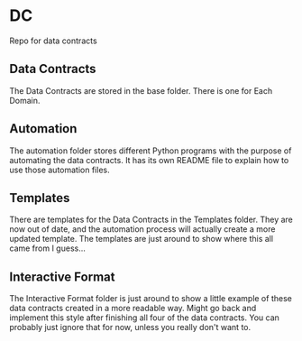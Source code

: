 # DC
Repo for data contracts

## Data Contracts

The Data Contracts are stored in the base folder. There is one for Each Domain.

## Automation

The automation folder stores different Python programs with the purpose of automating the data contracts. 
It has its own README file to explain how to use those automation files.

## Templates

There are templates for the Data Contracts in the Templates folder. They are now out of date, and the automation process will actually create a more updated template. The templates are just around to show where this all came from I guess...

## Interactive Format

The Interactive Format folder is just around to show a little example of these data contracts created in a more readable way. Might go back and implement this style after finishing all four of the data contracts. You can probably just ignore that for now, unless you really don't want to.



